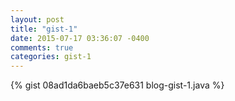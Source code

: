 ```yaml
---
layout: post
title: "gist-1"
date: 2015-07-17 03:36:07 -0400
comments: true
categories: gist-1
---
```




{% gist 08ad1da6baeb5c37e631 blog-gist-1.java %}
